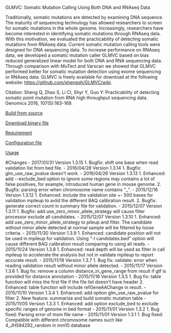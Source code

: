 GLMVC: Somatic Mutation Calling Using Both DNA and RNAseq Data

Traditionally, somatic mutations are detected by examining DNA sequence. The maturity of sequencing technology has allowed researchers to screen for somatic mutations in the whole genome. Increasingly, researchers have become interested in identifying somatic mutations through RNAseq data. With this motivation, we evaluated the practicability of detecting somatic mutations from RNAseq data. Current somatic mutation calling tools were designed for DNA sequencing data. To increase performance on RNAseq data, we developed a somatic mutation caller GLMVC based on bias reduced generalized linear model for both DNA and RNA sequencing data. Through comparison with MuTect and Varscan we showed that GLMVC performed better for somatic mutation detection using exome sequencing or RNAseq data. GLMVC is freely available for download at the following website: https://github.com/shengqh/GLMVC/wiki.

Citation: Sheng Q, Zhao S, Li CI, Shyr Y, Guo Y: Practicability of detecting somatic point mutation from RNA high throughput sequencing data. Genomics 2016, 107(5):163-169.

[Build from source](https://github.com/shengqh/glmvc/wiki/Build-from-source)

[Download binary file](https://github.com/shengqh/glmvc/releases)

[Requirement](https://github.com/shengqh/glmvc/wiki/Requirement)

[Configuration file](https://github.com/shengqh/glmvc/wiki/Configuration-file)

[Usage](https://github.com/shengqh/glmvc/wiki/Usage)

<a name="Changes"/>
#Changes
- 2017/01/31 Version 1.3.15
 1. Bugfix: shift one base when read validation list from bed file.
- 2016/04/28 Version 1.3.14
 1. Bugfix: glm_use_raw_pvalue doesn't work.
- 2016/04/26 Version 1.3.13
 1. Enhanced: add --exclude_bed option to ignore some regions may contains a lot of false positives, for example, introduced human gene in mouse genome.
 2. Bugfix: parsing error when chromosome name contains "_".
- 2015/12/16 Version 1.3.12
 1. Enhanced: include the validation site +- 500 bases for validation mpileup to avlid the different BAQ calibration result.
 2. Bugfix: generate correct count in summary file for validation.
- 2015/12/07 Version 1.3.11
 1. Bugfix: add use_zero_minor_allele_strategy will cause filter processor exclude all candidates.
- 2015/12/07 Version 1.3.10
 1. Enhanced: add use_zero_minor_allele_strategy to pileup and filter. The candidate without minor allele detected at normal sample will be filtered by loose criteria.
- 2015/11/30 Version 1.3.9
 1. Enhanced: candidate position will not be used in mpileup for validation. Using "-l candidates.bed" option will cause different BAQ calibration result comparing to using all reads.
- 2015/11/24 Version 1.3.8
 1. Enhanced: read depth will be used as filter in call mpileup to accelerate the analysis but not in validate mpileup to report accurate result.
- 2015/11/18 Version 1.3.7
 1. Bug fix: validate: error when reading validation result without minor allele detected.
- 2015/11/17 Version 1.3.6
 1. Bug fix: remove a column distance_in_gene_range from result if gtf is provided for distance annotation
- 2015/11/16 Version 1.3.5
 1. Bug fix: table function will miss the first file if the file list doesn't have header
 2. Enhanced: table function will include refGeneAAChange in result.
- 2015/11/10 Version 1.3.4
 1. Enhanced: add option glm_use_raw_pvalue for filter
 2. New feature: summarize and build somatic mutation table
- 2015/11/05 Version 1.3.3
 1. Enhanced: add option exclude_bed to exclude specific ranges of genome in bed format
- 2015/11/01 Version 1.3.2
 1. Bug fixed: Parsing error of msm file name
- 2015/11/01 Version 1.3.1
 1. Bug fixed: Compatible with different chromosome names such like 4_JH584292_random in mm10 database
